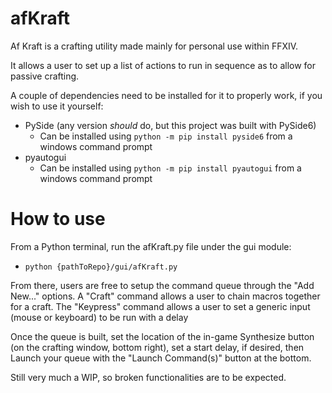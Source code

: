 # afKraft

Af Kraft is a crafting utility made mainly for personal use within FFXIV.

It allows a user to set up a list of actions to run in sequence as to allow for passive crafting.

A couple of dependencies need to be installed for it to properly work, if you wish to use it yourself:
- PySide (any version _should_ do, but this project was built with PySide6)
  - Can be installed using `python -m pip install pyside6` from a windows command prompt
- pyautogui
  - Can be installed using `python -m pip install pyautogui` from a windows command prompt

# How to use
From a Python terminal, run the afKraft.py file under the gui module:
- `python {pathToRepo}/gui/afKraft.py`

From there, users are free to setup the command queue through the "Add New..." options.
A "Craft" command allows a user to chain macros together for a craft.
The "Keypress" command allows a user to set a generic input (mouse or keyboard) to be run with a delay

Once the queue is built, set the location of the in-game Synthesize button (on the crafting window, bottom right), set a start delay, if desired, then Launch your queue with the "Launch Command(s)" button at the bottom.

Still very much a WIP, so broken functionalities are to be expected.
